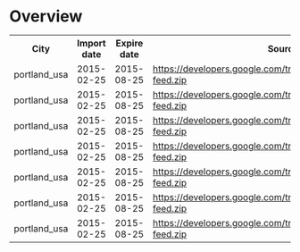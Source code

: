 # Overview<table><tr><th>City</th><th>Import date</th><th>Expire date</th><th>Source</th></tr><tr><td>portland_usa</td><td>2015-02-25</td><td>2015-08-25</td><td>https://developers.google.com/transit/gtfs/examples/sample-feed.zip</td><tr><td>portland_usa</td><td>2015-02-25</td><td>2015-08-25</td><td>https://developers.google.com/transit/gtfs/examples/sample-feed.zip</td><tr><td>portland_usa</td><td>2015-02-25</td><td>2015-08-25</td><td>https://developers.google.com/transit/gtfs/examples/sample-feed.zip</td><tr><td>portland_usa</td><td>2015-02-25</td><td>2015-08-25</td><td>https://developers.google.com/transit/gtfs/examples/sample-feed.zip</td><tr><td>portland_usa</td><td>2015-02-25</td><td>2015-08-25</td><td>https://developers.google.com/transit/gtfs/examples/sample-feed.zip</td><tr><td>portland_usa</td><td>2015-02-25</td><td>2015-08-25</td><td>https://developers.google.com/transit/gtfs/examples/sample-feed.zip</td><tr><td>portland_usa</td><td>2015-02-25</td><td>2015-08-25</td><td>https://developers.google.com/transit/gtfs/examples/sample-feed.zip</td></table>